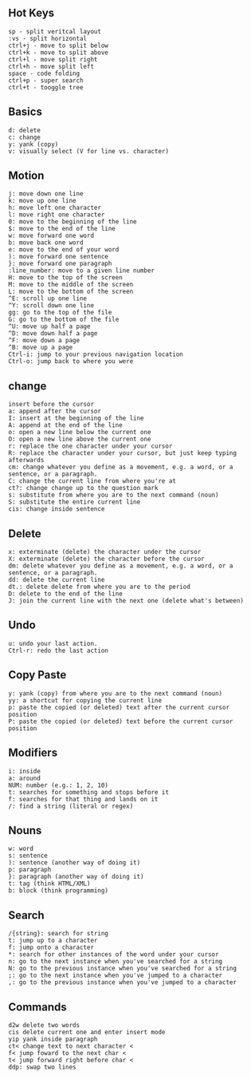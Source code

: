 ## Hot Keys
	sp - split veritcal layout
	:vs - split horizontal
	ctrl+j - move to split below
	ctrl+k - move to split above
	ctrl+l - move split right
	ctrl+h - move split left
	space - code folding
	ctrl+p - super search
	ctrl+t - tooggle tree

## Basics
	d: delete
	c: change
	y: yank (copy)
	v: visually select (V for line vs. character)

## Motion
	j: move down one line
	k: move up one line
	h: move left one character
	l: move right one character
	0: move to the beginning of the line
	$: move to the end of the line
	w: move forward one word
	b: move back one word
	e: move to the end of your word
	): move forward one sentence
	}: move forward one paragraph
	:line_number: move to a given line number
	H: move to the top of the screen
	M: move to the middle of the screen
	L: move to the bottom of the screen
	^E: scroll up one line
	^Y: scroll down one line
	gg: go to the top of the file
	G: go to the bottom of the file
	^U: move up half a page
	^D: move down half a page
	^F: move down a page
	^B: move up a page
	Ctrl-i: jump to your previous navigation location
	Ctrl-o: jump back to where you were

## change
	insert before the cursor
	a: append after the cursor
	I: insert at the beginning of the line
	A: append at the end of the line
	o: open a new line below the current one
	O: open a new line above the current one
	r: replace the one character under your cursor
	R: replace the character under your cursor, but just keep typing afterwards
	cm: change whatever you define as a movement, e.g. a word, or a sentence, or a paragraph.
	C: change the current line from where you're at
	ct?: change change up to the question mark
	s: substitute from where you are to the next command (noun)
	S: substitute the entire current line
	cis: change inside sentence

## Delete
	x: exterminate (delete) the character under the cursor
	X: exterminate (delete) the character before the cursor
	dm: delete whatever you define as a movement, e.g. a word, or a sentence, or a paragraph.
	dd: delete the current line
	dt.: delete delete from where you are to the period
	D: delete to the end of the line
	J: join the current line with the next one (delete what's between)

## Undo
	u: undo your last action.
	Ctrl-r: redo the last action

## Copy Paste
	y: yank (copy) from where you are to the next command (noun)
	yy: a shortcut for copying the current line
	p: paste the copied (or deleted) text after the current cursor position
	P: paste the copied (or deleted) text before the current cursor position

## Modifiers
	i: inside
	a: around
	NUM: number (e.g.: 1, 2, 10)
	t: searches for something and stops before it
	f: searches for that thing and lands on it
	/: find a string (literal or regex)

## Nouns
	w: word
	s: sentence
	): sentence (another way of doing it)
	p: paragraph
	}: paragraph (another way of doing it)
	t: tag (think HTML/XML)
	b: block (think programming)

## Search
	/{string}: search for string
	t: jump up to a character
	f: jump onto a character
	*: search for other instances of the word under your cursor
	n: go to the next instance when you've searched for a string
	N: go to the previous instance when you've searched for a string
	;: go to the next instance when you've jumped to a character
	,: go to the previous instance when you've jumped to a character


## Commands
	d2w delete two words
	cis delete current one and enter insert mode
	yip yank inside paragraph
	ct< change text to next character <
	f< jump foward to the next char <
	t< jump forward right before char <
	ddp: swap two lines